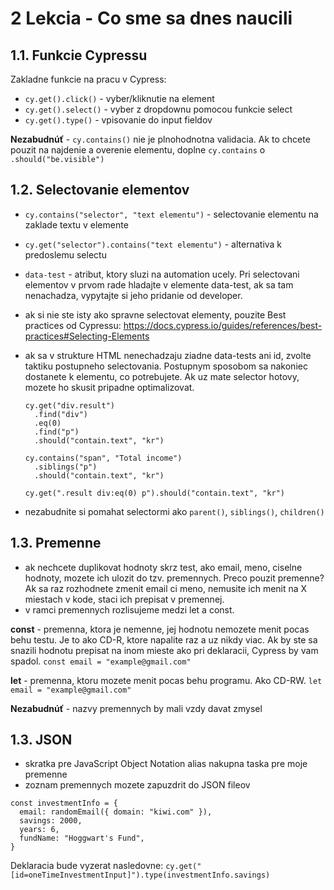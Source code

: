 # 2 Lekcia - Co sme sa dnes naucili

## 1.1. Funkcie Cypressu

Zakladne funkcie na pracu v Cypress:

- `cy.get().click()` - vyber/kliknutie na element
- `cy.get().select()` - vyber z dropdownu pomocou funkcie select
- `cy.get().type()` - vpisovanie do input fieldov

**Nezabudnúť** - `cy.contains()` nie je plnohodnotna validacia. Ak to chcete pouzit na najdenie a overenie elementu, doplne `cy.contains` o `.should("be.visible")`

## 1.2. Selectovanie elementov

- `cy.contains("selector", "text elementu")` - selectovanie elementu na zaklade textu v elemente
- `cy.get("selector").contains("text elementu")` - alternativa k predoslemu selectu
- `data-test` - atribut, ktory sluzi na automation ucely. Pri selectovani elementov v prvom rade hladajte v elemente data-test, ak sa tam nenachadza, vypytajte si jeho pridanie od developer.
- ak si nie ste isty ako spravne selectovat elementy, pouzite Best practices od Cypressu: https://docs.cypress.io/guides/references/best-practices#Selecting-Elements

- ak sa v strukture HTML nenechadzaju ziadne data-tests ani id, zvolte taktiku postupneho selectovania. Postupnym sposobom sa nakoniec dostanete k elementu, co potrebujete. Ak uz mate selector hotovy, mozete ho skusit pripadne optimalizovat.

  ```
  cy.get("div.result")
    .find("div")
    .eq(0)
    .find("p")
    .should("contain.text", "kr")

  cy.contains("span", "Total income")
    .siblings("p")
    .should("contain.text", "kr")

  cy.get(".result div:eq(0) p").should("contain.text", "kr")

  ```

- nezabudnite si pomahat selectormi ako `parent()`, `siblings()`, `children()`

## 1.3. Premenne

- ak nechcete duplikovat hodnoty skrz test, ako email, meno, ciselne hodnoty, mozete ich ulozit do tzv. premennych. Preco pouzit premenne? Ak sa raz rozhodnete zmenit email ci meno, nemusite ich menit na X miestach v kode, staci ich prepisat v premennej.
- v ramci premennych rozlisujeme medzi let a const.

**const** - premenna, ktora je nemenne, jej hodnotu nemozete menit pocas behu testu. Je to ako CD-R, ktore napalite raz a uz nikdy viac. Ak by ste sa snazili hodnotu prepisat na inom mieste ako pri deklaracii, Cypress by vam spadol.
`const email = "example@gmail.com"`

**let** - premenna, ktoru mozete menit pocas behu programu. Ako CD-RW.
`let email = "example@gmail.com"`

**Nezabudnúť** - nazvy premennych by mali vzdy davat zmysel

## 1.3. JSON

- skratka pre JavaScript Object Notation alias nakupna taska pre moje premenne
- zoznam premennych mozete zapuzdrit do JSON fileov

```
const investmentInfo = {
  email: randomEmail({ domain: "kiwi.com" }),
  savings: 2000,
  years: 6,
  fundName: "Hoggwart's Fund",
}
```

Deklaracia bude vyzerat nasledovne:
`cy.get("[id=oneTimeInvestmentInput]").type(investmentInfo.savings)`
